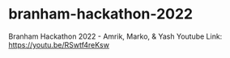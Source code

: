 # branham-hackathon-2022
Branham Hackathon 2022 - Amrik, Marko, &amp; Yash
Youtube Link: https://youtu.be/RSwtf4reKsw
